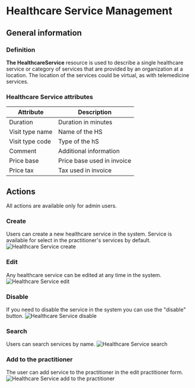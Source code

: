 # Healthcare Service Management
## General information
### Definition
**The HealthcareService** resource is used to describe a single healthcare service or category of services that are provided by an organization at a location.
The location of the services could be virtual, as with telemedicine services.
### Healthcare Service attributes
| Attribute       | Description                |
|-----------------|----------------------------|
| Duration        | Duration in minutes        |
| Visit type name | Name of the HS             |
| Visit type code | Type of the hS             |
| Comment         | Additional information     |
| Price base      | Price base used in invoice |
| Price tax       | Tax used in invoice        |
## Actions
All actions are available only for admin users.
### Create
Users can create a new healthcare service in the system. Service is available for select in the practitioner's services by default.
![Healthcare Service create](/img/hs_create.gif)
### Edit
Any healthcare service can be edited at any time in the system.
![Healthcare Service edit](/img/hs_edit.gif)
### Disable
If you need to disable the service in the system you can use the "disable" button.
![Healthcare Service disable](/img/hs_disable.gif)
### Search
Users can search services by name.
![Healthcare Service search](/img/hs_search.gif)
### Add to the practitioner
The user can add service to the practitioner in the edit practitioner form.
![Healthcare Service add to the practitioner](/img/hs_practitioner.gif)


